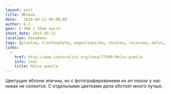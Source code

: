 ```yaml
---
layout: post
title: Яблоня
date:   2016-04-11 00:00:00
author: К.С.
gear: E-300 / 35mm macro
shoot_date: 2015-05-21
location: Нахабино
tags: [plantae, tracheophyta, magnoliopsida, rosales, rosaceae, malus, malus pumila]
links:
  -
    href: http://www.inaturalist.org/taxa/77949-Malus-pumila
    info: inat
    title: Malus pumila
---
```


Цветущие яблони эпичны, но с фотографированеим их _en masse_ у нас никак не склеится. С отдельными цветками дела обстоят много лучше.
